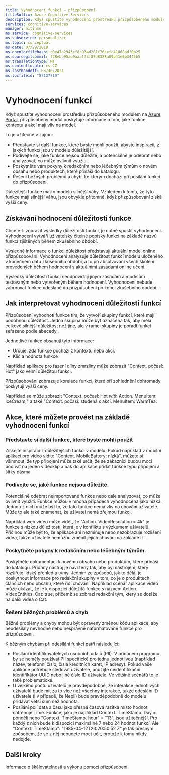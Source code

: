 ```yaml
---
title: Vyhodnocení funkcí – přizpůsobení
titleSuffix: Azure Cognitive Services
description: Když spustíte vyhodnocení prostředku přizpůsobeného modulem na Azure Portal, přizpůsobený modul poskytuje informace o tom, jaké funkce kontextu a akcí mají vliv na model.
services: cognitive-services
manager: nitinme
ms.service: cognitive-services
ms.subservice: personalizer
ms.topic: conceptual
ms.date: 07/29/2019
ms.openlocfilehash: c0e47a2943cf8c934d201f76aefc41868adf0b25
ms.sourcegitcommit: f28ebb95ae9aaaff3f87d8388a09b41e0b3445b5
ms.translationtype: MT
ms.contentlocale: cs-CZ
ms.lasthandoff: 03/30/2021
ms.locfileid: "87127719"
---
```

# <a name="feature-evaluation"></a>Vyhodnocení funkcí

Když spustíte vyhodnocení prostředku přizpůsobeného modulem na [Azure Portal](https://portal.azure.com), přizpůsobený modul poskytuje informace o tom, jaké funkce kontextu a akcí mají vliv na model. 

To je užitečné v zájmu:

* Představte si další funkce, které byste mohli použít, abyste inspiracii, z jakých funkcí jsou v modelu důležitější.
* Podívejte se, jaké funkce nejsou důležité, a potenciálně je odebrat nebo analyzovat, co může ovlivnit využití.
* Poskytněte vám pokyny k redakčním nebo léčebným týmům o novém obsahu nebo produktech, které přináší do katalogu.
* Řešení běžných problémů a chyb, ke kterým dochází při posílání funkcí do přizpůsobení.

Důležitější funkce mají v modelu silnější váhy. Vzhledem k tomu, že tyto funkce mají silnější váhu, jsou obvykle přítomné, když přizpůsobování získá vyšší ceny.

## <a name="getting-feature-importance-evaluation"></a>Získávání hodnocení důležitosti funkce

Chcete-li zobrazit výsledky důležitosti funkcí, je nutné spustit vyhodnocení. Vyhodnocení vytváří uživatelsky čitelné popisky funkcí na základě názvů funkcí zjištěných během zkušebního období.

Výsledné informace o funkci důležitost představují aktuální model online přizpůsobování. Vyhodnocení analyzuje důležitost funkcí modelu uloženého v konečném datu zkušebního období, a to po absolvování všech školení provedených během hodnocení s aktuálními zásadami online učení. 

Výsledky důležitosti funkcí neodpovídají jiným zásadám a modelům testovaným nebo vytvořeným během hodnocení.  Vyhodnocení nebude zahrnovat funkce odeslané do přizpůsobení po konci zkušebního období.

## <a name="how-to-interpret-the-feature-importance-evaluation"></a>Jak interpretovat vyhodnocení důležitosti funkcí

Přizpůsobení vyhodnotí funkce tím, že vytvoří skupiny funkcí, které mají podobnou důležitost. Jedna skupina může být označena tak, aby měla celkově silnější důležitost než jiné, ale v rámci skupiny je pořadí funkcí seřazeno podle abecedy.

Jednotlivé funkce obsahují tyto informace:

* Určuje, zda funkce pochází z kontextu nebo akcí.
* Klíč a hodnota funkce

Například aplikace pro řazení dílny zmrzliny může zobrazit "Context. počasí: Hot" jako velmi důležitou funkci.

Přizpůsobování zobrazuje korelace funkcí, které při zohlednění dohromady poskytují vyšší ceny.

Například se může zobrazit "Context. počasí: Hot *with* Action. MenuItem: IceCream;" a také "Context. počasí: studená *s* akcí. MenuItem: WarmTea:

## <a name="actions-you-can-take-based-on-feature-evaluation"></a>Akce, které můžete provést na základě vyhodnocení funkcí

### <a name="imagine-additional-features-you-could-use"></a>Představte si další funkce, které byste mohli použít

Získejte inspiraci z důležitějších funkcí v modelu. Pokud například v mobilní aplikaci pro video vidíte "Context. MobileBattery: nízká", můžete si všimnout, že typ připojení může také určit, že se zákazníci budou moci podívat na jeden videoklip a pak do aplikace přidat funkce typu připojení a šířky pásma.

### <a name="see-what-features-are-not-important"></a>Podívejte se, jaké funkce nejsou důležité.

Potenciálně odebrat neimportované funkce nebo dále analyzovat, co může ovlivnit využití. Funkce můžou v mnoha případech vyhodnocena jako nízká. Jednou z nich může být to, že tato funkce nemá vliv na chování uživatele. Může to ale také znamenat, že uživatel nemá zřejmou funkci. 

Například web video může vidět, že "Action. VideoResolution = 4k" je funkce s nízkou důležitostí, která je v konfliktu s výzkumem uživatelů. Příčinou může být to, že aplikace ani nezmiňuje nebo nezobrazuje rozlišení videa, takže uživatelé nemůžou změnit jejich chování na základě IT.

### <a name="provide-guidance-to-editorial-or-curation-teams"></a>Poskytněte pokyny k redakčním nebo léčebným týmům.

Poskytněte dokumentaci k novému obsahu nebo produktům, které přináší do katalogu. Přidaný nástroj je navržený tak, aby byl nástrojem, který rozšiřuje lidský přehled a týmy. Jedním ze způsobů, jak to dělá, je poskytnout informace pro redakční skupiny v tom, co je o produktech, článcích nebo obsahu, které řídí chování. Například scénář aplikace video může ukázat, že je k dispozici důležitá funkce s názvem Action. VideoEntities. Cat: true, přičemž se zobrazí redakční tým, který se dotáže na další videa o Cat.

### <a name="troubleshoot-common-problems-and-mistakes"></a>Řešení běžných problémů a chyb

Běžné problémy a chyby mohou být opraveny změnou kódu aplikace, aby neodesílaly nevhodné nebo nesprávně naformátované funkce pro přizpůsobení. 

K běžným chybám při odesílání funkcí patří následující:

* Posílání identifikovatelných osobních údajů (PII). V přidaném programu by se neměly používat PII specifické pro jednu jednotlivou (například název, telefonní číslo, čísla kreditních karet, IP adresy). Pokud vaše aplikace potřebuje sledovat uživatele, použijte neidentifikační identifikátor UUID nebo jiné číslo ID uživatele. Ve většině scénářů to je také problematické.
* U velkého počtu uživatelů je pravděpodobné, že interakce jednotlivých uživatelů bude mít za to více než všechny interakce, takže odeslání ID uživatele (i v případě, že Nepii) bude pravděpodobně do modelu přidávat větší šum než hodnota.
* Posílání polí data a času jako přesná časová razítka místo hodnot natrénuje Time. Funkce, jako je například Context. TimeStamp. Day = pondělí nebo "Context. TimeStamp. hour" = "13", jsou užitečnější. Pro každý z nich bude k dispozici maximálně 7 nebo 24 hodnot funkcí. Ale "Context. TimeStamp": "1985-04-12T23:20:50.52 Z" je tak přesným způsobem, že se z něj nebudete moct učit, protože k tomu nikdy nedojde.

## <a name="next-steps"></a>Další kroky

Informace o [škálovatelnosti a výkonu](concepts-scalability-performance.md) pomocí přizpůsobení

